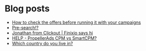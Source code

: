 # Blog posts
<!-- BLOG-POST-LIST:START -->
- [How to check the offers before running it with your campaigns](https://afflift.com/f/threads/how-to-check-the-offers-before-running-it-with-your-campaigns.8132/)
- [Pre-search!?](https://afflift.com/f/threads/pre-search.10226/)
- [Jonathan from Clickout | Finixio says hi](https://afflift.com/f/threads/jonathan-from-clickout-finixio-says-hi.10225/)
- [HELP - PropellerAds CPM vs SmartCPM?](https://afflift.com/f/threads/help-propellerads-cpm-vs-smartcpm.10224/)
- [Which country do you live in?](https://afflift.com/f/threads/which-country-do-you-live-in.65/)
<!-- BLOG-POST-LIST:END -->
